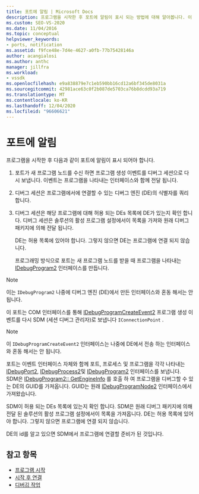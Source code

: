 ```yaml
---
title: 포트에 알림 | Microsoft Docs
description: 프로그램을 시작한 후 포트에 알림이 표시 되는 방법에 대해 알아봅니다. 이 문서에는 자세한 설명이 포함 되어 있습니다.
ms.custom: SEO-VS-2020
ms.date: 11/04/2016
ms.topic: conceptual
helpviewer_keywords:
- ports, notification
ms.assetid: f9fce48e-7d4e-4627-a0fb-77b75428146a
author: acangialosi
ms.author: anthc
manager: jillfra
ms.workload:
- vssdk
ms.openlocfilehash: e9a838879e7c1eb590bb16cd12a6bf345de8031a
ms.sourcegitcommit: 42981ace63c0f2b087de5703ca76b8dcdd93a719
ms.translationtype: MT
ms.contentlocale: ko-KR
ms.lasthandoff: 12/04/2020
ms.locfileid: "96606621"
---
```

# <a name="notify-the-port"></a>포트에 알림
프로그램을 시작한 후 다음과 같이 포트에 알림이 표시 되어야 합니다.

1. 포트가 새 프로그램 노드를 수신 하면 프로그램 생성 이벤트를 디버그 세션으로 다시 보냅니다. 이벤트는 프로그램을 나타내는 인터페이스와 함께 전달 됩니다.

2. 디버그 세션은 프로그램에서에 연결할 수 있는 디버그 엔진 (DE)의 식별자를 쿼리 합니다.

3. 디버그 세션은 해당 프로그램에 대해 허용 되는 DEs 목록에 DE가 있는지 확인 합니다. 디버그 세션은 솔루션의 활성 프로그램 설정에서이 목록을 가져와 원래 디버그 패키지에 의해 전달 됩니다.

    DE는 허용 목록에 있어야 합니다. 그렇지 않으면 DE는 프로그램에 연결 되지 않습니다.

   프로그래밍 방식으로 포트는 새 프로그램 노드를 받을 때 프로그램을 나타내는 [IDebugProgram2](../../extensibility/debugger/reference/idebugprogram2.md) 인터페이스를 만듭니다.

> [!NOTE]
> 이는 `IDebugProgram2` 나중에 디버그 엔진 (DE)에서 만든 인터페이스와 혼동 해서는 안 됩니다.

 이 포트는 COM 인터페이스를 통해 [IDebugProgramCreateEvent2](../../extensibility/debugger/reference/idebugprogramcreateevent2.md) 프로그램 생성 이벤트를 다시 SDM (세션 디버그 관리자)로 보냅니다 `IConnectionPoint` .

> [!NOTE]
> 이 `IDebugProgramCreateEvent2` 인터페이스는 나중에 DE에서 전송 하는 인터페이스와 혼동 해서는 안 됩니다.

 포트는 이벤트 인터페이스 자체와 함께 포트, 프로세스 및 프로그램을 각각 나타내는 [IDebugPort2](../../extensibility/debugger/reference/idebugport2.md), [IDebugProcess2](../../extensibility/debugger/reference/idebugprocess2.md)및 [IDebugProgram2](../../extensibility/debugger/reference/idebugprogram2.md) 인터페이스를 보냅니다. SDM은 [IDebugProgram2:: GetEngineInfo](../../extensibility/debugger/reference/idebugprogram2-getengineinfo.md) 를 호출 하 여 프로그램을 디버그할 수 있는 DE의 GUID를 가져옵니다. GUID는 원래 [IDebugProgramNode2](../../extensibility/debugger/reference/idebugprogramnode2.md) 인터페이스에서 가져왔습니다.

 SDM이 허용 되는 DEs 목록에 있는지 확인 합니다. SDM은 원래 디버그 패키지에 의해 전달 된 솔루션의 활성 프로그램 설정에서이 목록을 가져옵니다. DE는 허용 목록에 있어야 합니다. 그렇지 않으면 프로그램에 연결 되지 않습니다.

 DE의 id를 알고 있으면 SDM에서 프로그램에 연결할 준비가 된 것입니다.

## <a name="see-also"></a>참고 항목
- [프로그램 시작](../../extensibility/debugger/launching-a-program.md)
- [시작 후 연결](../../extensibility/debugger/attaching-after-a-launch.md)
- [디버깅 작업](../../extensibility/debugger/debugging-tasks.md)
